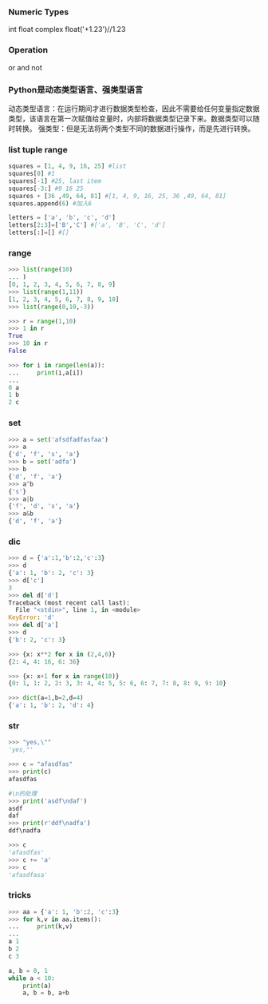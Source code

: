 ### Numeric Types
int float complex
float('+1.23')//1.23

### Operation
or and not

### Python是动态类型语言、强类型语言
动态类型语言：在运行期间才进行数据类型检查，因此不需要给任何变量指定数据类型，该语言在第一次赋值给变量时，内部将数据类型记录下来。数据类型可以随时转换。
强类型：但是无法将两个类型不同的数据进行操作，而是先进行转换。

### list tuple range
````python
squares = [1, 4, 9, 16, 25] #list
squares[0] #1
squares[-1] #25, last item
squares[-3:] #9 16 25
squares + [36 ,49, 64, 81] #[1, 4, 9, 16, 25, 36 ,49, 64, 81]
squares.append(6) #加入6

letters = ['a', 'b', 'c', 'd']
letters[2:3]=['B','C'] #['a', 'B', 'C', 'd']
letters[:]=[] #[]
````
### range
````python
>>> list(range(10)
... )
[0, 1, 2, 3, 4, 5, 6, 7, 8, 9]
>>> list(range(1,11)) 
[1, 2, 3, 4, 5, 6, 7, 8, 9, 10]
>>> list(range(0,10,-3)) 

>>> r = range(1,10)
>>> 1 in r
True
>>> 10 in r
False

>>> for i in range(len(a)):
...     print(i,a[i])
...
0 a
1 b
2 c
````

### set
````python
>>> a = set('afsdfadfasfaa') 
>>> a
{'d', 'f', 's', 'a'}
>>> b = set('adfa')
>>> b
{'d', 'f', 'a'}
>>> a^b
{'s'}
>>> a|b
{'f', 'd', 's', 'a'}
>>> a&b
{'d', 'f', 'a'}
````

### dic
````python
>>> d = {'a':1,'b':2,'c':3}
>>> d
{'a': 1, 'b': 2, 'c': 3}
>>> d['c']
3
>>> del d['d']
Traceback (most recent call last):
  File "<stdin>", line 1, in <module>
KeyError: 'd'
>>> del d['a']
>>> d
{'b': 2, 'c': 3}

>>> {x: x**2 for x in (2,4,6)}
{2: 4, 4: 16, 6: 36}

>>> {x: x+1 for x in range(10)}
{0: 1, 1: 2, 2: 3, 3: 4, 4: 5, 5: 6, 6: 7, 7: 8, 8: 9, 9: 10}

>>> dict(a=1,b=2,d=4)
{'a': 1, 'b': 2, 'd': 4}
````

### str
````python
>>> "yes,\""
'yes,"'

>>> c = "afasdfas"
>>> print(c)
afasdfas

#\n的处理
>>> print('asdf\ndaf')
asdf
daf
>>> print(r'ddf\nadfa')
ddf\nadfa

>>> c  
'afasdfas'
>>> c += 'a'
>>> c
'afasdfasa'
````

### tricks
````python
>>> aa = {'a': 1, 'b':2, 'c':3}
>>> for k,v in aa.items():  
...     print(k,v)
...
a 1
b 2
c 3

a, b = 0, 1
while a < 10:
    print(a)
    a, b = b, a+b

````